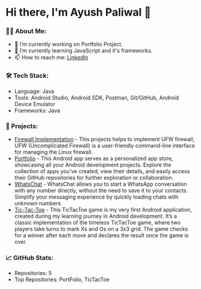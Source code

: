 # Hi there, I'm Ayush Paliwal 👋

### 👨‍💻 About Me:
- 🔭 I’m currently working on Portfolio Project.
- 🌱 I’m currently learning JavaScript and it's frameworks.
- 📫 How to reach me: [LinkedIn](https://www.linkedin.com/in/ayush-paliwal-358862227?utm_source=share&utm_campaign=share_via&utm_content=profile&utm_medium=android_app)

### 🛠 Tech Stack:
- Language: Java
- Tools: Android Studio, Android SDK, Postman, Git/GitHub, Android Device Emulator
- Frameworks: Java

### 🚀 Projects:
- [Firewall Implementation]([https://github.com/Ayushh2609/Portfolio.git](https://github.com/Ayushh2609/Firewall-Implementation.git)) - This projects helps to implement UFW firewall, UFW (Uncomplicated Firewall) is a user-friendly command-line interface for managing the Linux firewall.
- [Portfolio](https://github.com/Ayushh2609/Portfolio.git) - This Android app serves as a personalized app store, showcasing all your Android development projects. Explore the collection of apps you've created, view their details, and easily access their GitHub repositories for further exploration or collaboration.
- [WhatsChat](https://github.com/Ayushh2609/WhatsChat.git) - WhatsChat allows you to start a WhatsApp conversation with any number directly, without the need to save it to your contacts. Simplify your messaging experience by quickly loading chats with unknown numbers
- [Tic-Tac-Toe](https://github.com/Ayushh2609/TicTacToe.git) - This TicTacToe game is my very first Android application, created during my learning journey in Android development. It’s a classic implementation of the timeless TicTacToe game, where two players take turns to mark Xs and Os on a 3x3 grid. The game checks for a winner after each move and declares the result once the game is over.

### 📈 GitHub Stats:
- Repositories: 5
- Top Repositories: PortFolio, TicTacToe
